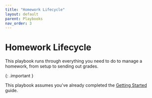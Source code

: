```yaml
---
title: "Homework Lifecycle"
layout: default
parent: Playbooks
nav_order: 3
---
```


# Homework Lifecycle

This playbook runs through everything you need to do to manage a homework, from setup to sending out grades.

{: .important }

This playbook assumes you've already completed the [Getting Started]({{site.baseurl}}/getting-started/) guide.
